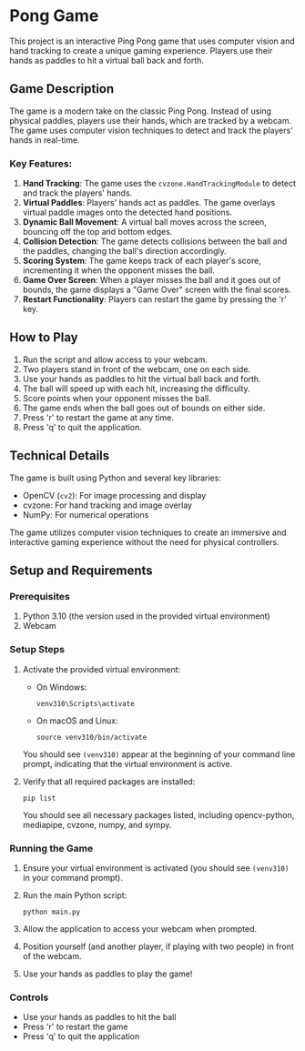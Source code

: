 # Pong Game

This project is an interactive Ping Pong game that uses computer vision and hand tracking to create a unique gaming experience. Players use their hands as paddles to hit a virtual ball back and forth.

## Game Description

The game is a modern take on the classic Ping Pong. Instead of using physical paddles, players use their hands, which are tracked by a webcam. The game uses computer vision techniques to detect and track the players' hands in real-time.

### Key Features:

1. **Hand Tracking**: The game uses the `cvzone.HandTrackingModule` to detect and track the players' hands.
2. **Virtual Paddles**: Players' hands act as paddles. The game overlays virtual paddle images onto the detected hand positions.
3. **Dynamic Ball Movement**: A virtual ball moves across the screen, bouncing off the top and bottom edges.
4. **Collision Detection**: The game detects collisions between the ball and the paddles, changing the ball's direction accordingly.
5. **Scoring System**: The game keeps track of each player's score, incrementing it when the opponent misses the ball.
6. **Game Over Screen**: When a player misses the ball and it goes out of bounds, the game displays a "Game Over" screen with the final scores.
7. **Restart Functionality**: Players can restart the game by pressing the 'r' key.

## How to Play

1. Run the script and allow access to your webcam.
2. Two players stand in front of the webcam, one on each side.
3. Use your hands as paddles to hit the virtual ball back and forth.
4. The ball will speed up with each hit, increasing the difficulty.
5. Score points when your opponent misses the ball.
6. The game ends when the ball goes out of bounds on either side.
7. Press 'r' to restart the game at any time.
8. Press 'q' to quit the application.

## Technical Details

The game is built using Python and several key libraries:

- OpenCV (`cv2`): For image processing and display
- cvzone: For hand tracking and image overlay
- NumPy: For numerical operations

The game utilizes computer vision techniques to create an immersive and interactive gaming experience without the need for physical controllers.

## Setup and Requirements

### Prerequisites

1. Python 3.10 (the version used in the provided virtual environment)
2. Webcam

### Setup Steps

1. Activate the provided virtual environment:
   - On Windows:
     ```
     venv310\Scripts\activate
     ```
   - On macOS and Linux:
     ```
     source venv310/bin/activate
     ```

   You should see `(venv310)` appear at the beginning of your command line prompt, indicating that the virtual environment is active.

2. Verify that all required packages are installed:
   ```
   pip list
   ```
   You should see all necessary packages listed, including opencv-python, mediapipe, cvzone, numpy, and sympy.

### Running the Game

1. Ensure your virtual environment is activated (you should see `(venv310)` in your command prompt).

2. Run the main Python script:
   ```
   python main.py
   ```

3. Allow the application to access your webcam when prompted.

4. Position yourself (and another player, if playing with two people) in front of the webcam.

5. Use your hands as paddles to play the game!

### Controls

- Use your hands as paddles to hit the ball
- Press 'r' to restart the game
- Press 'q' to quit the application
